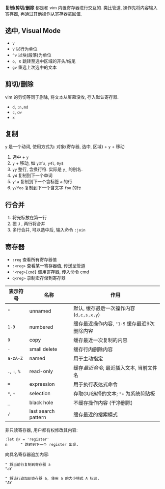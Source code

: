 **复制/剪切/删除** 都是和 vim 内置寄存器进行交互的. 类比管道, 操作先将内容输入寄存器, 再通过其他操作从寄存器拿回值.

## 选中, Visual Mode

- `v`
- `V` 以行为单位
- `^v` 以块(段落)为单位
- `o, O` 跳转至选中区域的开头/结尾
- `gv` 重选上次选中的文本

## 剪切/删除

vim 的剪切等同于删除, 将文本从屏幕没收, 存入默认寄存器. 

- `d`, `:n,md`
- `c`, `cw`
- `x`

## 复制

`y` 是一个动词, 使用方式为: 对象(寄存器, 选中, 区域) + `y` + 移动

1. 选中 + `y`
2. `y` + 移动, 如 `y3fa`, `y4l`, `0y$`
4. `yy` 整行, 含换行符. 实际是 `y_` 的别名.
5. `yW` 复制到下一个单词
6. `y'a` 复制到下一个含标签 `a` 的行
7. `y/foo` 复制到下一个含文字 `foo` 的行

## 行合并

1. 将光标放在第一行
2. 摁 `J` , 两行将合并
3. 多行合并, 可以选中后, 输入命令 `:join`

## 寄存器

- `:reg` 查看所有寄存器值
- `:<reg>` 查看某一寄存器值, 传送至管道
- `"<reg>[cmd]` 调用寄存器, 传入命令 cmd
- `q<reg>` 录制宏存储到寄存器

| 表示符号      | 名称                | 作用                                         |
| ------------- | ------------------- | -------------------------------------------- |
| `"`           | unnamed             | 默认, 缓存最后一次操作内容 (`d,c,s,x,y`)                   |
| `1-9`         | numbered            | 缓存最近操作内容, `"1-9` 缓存最近9次删除内容 |
| `0`           | copy                | 缓存最近一次复制的内容                       |
| `-`           | small delete        | 缓存行内删除内容                             |
| `a-zA-Z`      | named               | 用于主动指定                                 |
| `.`, `:`, `%` | read-only           | 缓存*最近命令*, 最近插入文本, 当前文件名     |
| `=`           | expression          | 用于执行表达式命令                           |
| `*`, `+`| selection | 存取GUI选择的文本; `"+` 为系统剪贴板          |
| `_`           | black hole          | 不缓存操作内容 (干净删除)                    |
| `/`           | last search pattern | 缓存最近的搜索模式                           |

非只读寄存器, 用户都有权修改其内容:

```vim
:let @/ = 'register'
n      " 跳转到下一个 register 出现.
```

向具名寄存器追加内容:

```vim
" 将当前行复制到寄存器 a
"aY   
  
" 将该行追加到寄存器 a, 使用 a 的大小模式 A 标识.
"AY 
```

